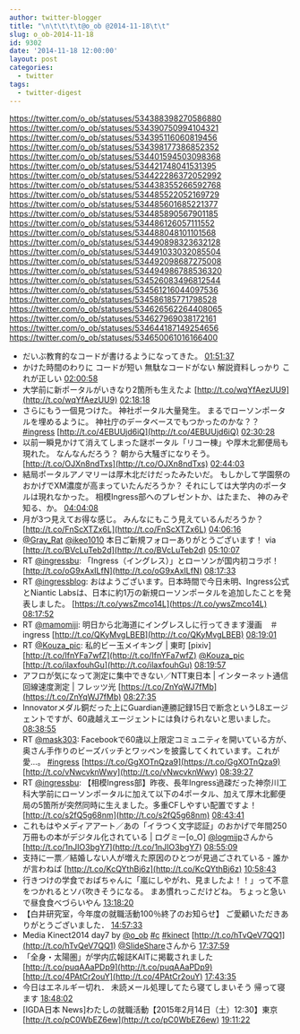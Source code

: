 ```yaml
---
author: twitter-blogger
title: "\n\t\t\t\t@o_ob @2014-11-18\t\t"
slug: o_ob-2014-11-18
id: 9302
date: '2014-11-18 12:00:00'
layout: post
categories:
  - twitter
tags:
  - twitter-digest
---
```


https://twitter.com/o_ob/statuses/534388398270586880 https://twitter.com/o_ob/statuses/534390750994104321 https://twitter.com/o_ob/statuses/534395116060819456 https://twitter.com/o_ob/statuses/534398177386852352 https://twitter.com/o_ob/statuses/534401594503098368 https://twitter.com/o_ob/statuses/534421748041531395 https://twitter.com/o_ob/statuses/534422286372052992 https://twitter.com/o_ob/statuses/534438355266592768 https://twitter.com/o_ob/statuses/534485522052169729 https://twitter.com/o_ob/statuses/534485601685221377 https://twitter.com/o_ob/statuses/534485890567901185 https://twitter.com/o_ob/statuses/534486126057111552 https://twitter.com/o_ob/statuses/534488048101101568 https://twitter.com/o_ob/statuses/534490898323632128 https://twitter.com/o_ob/statuses/534491033032085504 https://twitter.com/o_ob/statuses/534492098687275008 https://twitter.com/o_ob/statuses/534494986788536320 https://twitter.com/o_ob/statuses/534526083496812544 https://twitter.com/o_ob/statuses/534561216044097536 https://twitter.com/o_ob/statuses/534586185771798528 https://twitter.com/o_ob/statuses/534626562264408065 https://twitter.com/o_ob/statuses/534627969038172161 https://twitter.com/o_ob/statuses/534644187149254656 https://twitter.com/o_ob/statuses/534650061016166400  

*   だいぶ教育的なコードが書けるようになってきた。 [01:51:37](https://twitter.com/o_ob/statuses/534388398270586880)
*   かけた時間のわりに コードが短い 無駄なコードがない 解説資料しっかり これが正しい [02:00:58](https://twitter.com/o_ob/statuses/534390750994104321)
*   大学前に新ポータルがいきなり2箇所も生えたよ [http://t.co/wqYfAezUU9](http://t.co/wqYfAezUU9) [02:18:18](https://twitter.com/o_ob/statuses/534395116060819456)
*   さらにもう一個見つけた。 神社ポータル大量発生。 まるでローソンポータルを埋めるように。 神社庁のデータベースでもつかったのかな？？ [#ingress](https://twitter.com/search?q=%23ingress&src=hash) [http://t.co/4EBUUjd6iQ](http://t.co/4EBUUjd6iQ) [02:30:28](https://twitter.com/o_ob/statuses/534398177386852352)
*   以前一瞬見かけて消えてしまった謎ポータル「リコー棟」や厚木北郵便局も現れた。 なんなんだろう？ 朝から大騒ぎになりそう。 [http://t.co/OJXn8ndTxs](http://t.co/OJXn8ndTxs) [02:44:03](https://twitter.com/o_ob/statuses/534401594503098368)
*   結局ポータルアノマリーは厚木北だけだったみたいだ。 もしかして学園祭のおかげでXM濃度が高まっていたんだろうか？ それにしては大学内のポータルは現れなかった。 相模Ingress部へのプレゼントか、はたまた、 神のみぞ知る、か。 [04:04:08](https://twitter.com/o_ob/statuses/534421748041531395)
*   月が3つ見えてお得な感じ。 みんなにもこう見えているんだろうか？ [http://t.co/FnScXTZx6L](http://t.co/FnScXTZx6L) [04:06:16](https://twitter.com/o_ob/statuses/534422286372052992)
*   [@Gray_Rat](https://twitter.com/Gray_Rat) [@ikeo1010](https://twitter.com/ikeo1010) 本日ご新規フォローありがとうございます！ via [http://t.co/BVcLuTeb2d](http://t.co/BVcLuTeb2d) [05:10:07](https://twitter.com/o_ob/statuses/534438355266592768)
*   RT [@ingressbu](https://twitter.com/ingressbu): 「Ingress（イングレス）」とローソンが国内初コラボ！ [http://t.co/oG9xAxILfN](http://t.co/oG9xAxILfN) [08:17:33](https://twitter.com/o_ob/statuses/534485522052169729)
*   RT [@ingressblog](https://twitter.com/ingressblog): おはようございます。日本時間で今日未明、Ingress公式とNiantic Labsは、日本に約1万の新規ローソンポータルを追加したことを発表しました。 [https://t.co/ywsZmco14L](https://t.co/ywsZmco14L) [08:17:52](https://twitter.com/o_ob/statuses/534485601685221377)
*   RT [@mamomiji](https://twitter.com/mamomiji): 明日から北海道にイングレスしに行ってきます漫画　＃ingress [http://t.co/QKyMvgLBEB](http://t.co/QKyMvgLBEB) [08:19:01](https://twitter.com/o_ob/statuses/534485890567901185)
*   RT [@Kouza_pic](https://twitter.com/Kouza_pic): 私的ビー玉メイキング | 東町 [pixiv] [http://t.co/IfnYFa7wfZ](http://t.co/IfnYFa7wfZ) [@Kouza_pic](https://twitter.com/Kouza_pic) [http://t.co/ilaxfouhGu](http://t.co/ilaxfouhGu) [08:19:57](https://twitter.com/o_ob/statuses/534486126057111552)
*   アフロが気になって測定に集中できない／NTT東日本 | インターネット通信回線速度測定 | フレッツ光 [https://t.co/ZnYqWJ7fMb](https://t.co/ZnYqWJ7fMb) [08:27:35](https://twitter.com/o_ob/statuses/534488048101101568)
*   Innovatorメダル銅だった上にGuardian連勝記録15日で断念というL8エージェントですが、60歳越えエージェントには負けられないと思いました。 [08:38:55](https://twitter.com/o_ob/statuses/534490898323632128)
*   RT [@mask303](https://twitter.com/mask303): Facebookで60歳以上限定コミュニティを開いている方が、奥さん手作りのビーズバッチとワッペンを披露してくれています。これが愛…。 [#ingress](https://twitter.com/search?q=%23ingress&src=hash) [https://t.co/GgXOTnQza9](https://t.co/GgXOTnQza9) [http://t.co/vNwcvknWwy](http://t.co/vNwcvknWwy) [08:39:27](https://twitter.com/o_ob/statuses/534491033032085504)
*   RT [@ingressbu](https://twitter.com/ingressbu): 【相模Ingress部】昨夜、長年Ingress過疎だった神奈川工科大学前にローソンポータルに加えて以下の4ポータル、加えて厚木北郵便局の5箇所が突然同時に生えました。多重CFしやすい配置ですよ！ [http://t.co/s2fQ5g68nm](http://t.co/s2fQ5g68nm) [08:43:41](https://twitter.com/o_ob/statuses/534492098687275008)
*   これもはやメディアアート／あの「イラつく文字認証」のおかげで年間250万冊もの本がデジタル化されている | ログミー[o_O] [@logmijp](https://twitter.com/logmijp)さんから [http://t.co/1nJIO3bgY7](http://t.co/1nJIO3bgY7) [08:55:09](https://twitter.com/o_ob/statuses/534494986788536320)
*   支持に一票／結婚しない人が増えた原因のひとつが見過ごされている - 誰かが言わねば [http://t.co/KcQYthBj6z](http://t.co/KcQYthBj6z) [10:58:43](https://twitter.com/o_ob/statuses/534526083496812544)
*   行きつけの学食でおばちゃんに「嵐にしやがれ、見ましたよ！！」って不意をつかれるとソバ吹きそうになる。 まあ慣れっこだけどね。 ちょっと急いで昼食食べづらいやん [13:18:20](https://twitter.com/o_ob/statuses/534561216044097536)
*   【白井研究室，今年度の就職活動100％終了のお知らせ】 ご愛顧いただきありがとうございました． [14:57:33](https://twitter.com/o_ob/statuses/534586185771798528)
*   Media Kinect2014 day7 by [@o_ob](https://twitter.com/o_ob) [#c](https://twitter.com/search?q=%23c&src=hash) [#kinect](https://twitter.com/search?q=%23kinect&src=hash) [http://t.co/hTvQeV7QQ1](http://t.co/hTvQeV7QQ1) [@SlideShare](https://twitter.com/SlideShare)さんから [17:37:59](https://twitter.com/o_ob/statuses/534626562264408065)
*   「全身・太陽圏」が学内広報誌KAITに掲載されました [http://t.co/puqAAaPDp9](http://t.co/puqAAaPDp9) [http://t.co/4PAtCr2ouY](http://t.co/4PAtCr2ouY) [17:43:35](https://twitter.com/o_ob/statuses/534627969038172161)
*   今日はエネルギー切れ． 未読メール処理してたら寝てしまいそう 帰って寝ます [18:48:02](https://twitter.com/o_ob/statuses/534644187149254656)
*   [IGDA日本 News]わたしの就職活動【2015年2月14日（土）12:30】東京 [http://t.co/pC0WbEZ6ew](http://t.co/pC0WbEZ6ew) [19:11:22](https://twitter.com/o_ob/statuses/534650061016166400)